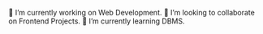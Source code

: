 🔭 I’m currently working on Web Development.
👯 I’m looking to collaborate on Frontend Projects.
🌱 I’m currently learning DBMS.

<!---
Utkursraj/Utkursraj is a ✨ special ✨ repository because its `README.md` (this file) appears on your GitHub profile.
You can click the Preview link to take a look at your changes.
--->

